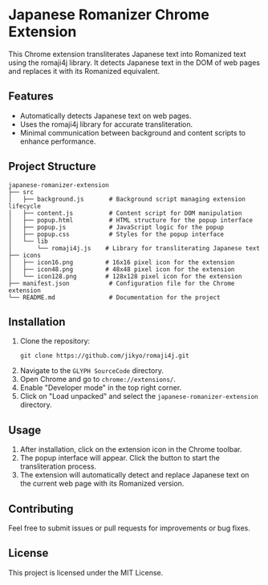 # Japanese Romanizer Chrome Extension

This Chrome extension transliterates Japanese text into Romanized text using the romaji4j library. It detects Japanese text in the DOM of web pages and replaces it with its Romanized equivalent.

## Features

- Automatically detects Japanese text on web pages.
- Uses the romaji4j library for accurate transliteration.
- Minimal communication between background and content scripts to enhance performance.

## Project Structure

```
japanese-romanizer-extension
├── src
│   ├── background.js       # Background script managing extension lifecycle
│   ├── content.js          # Content script for DOM manipulation
│   ├── popup.html          # HTML structure for the popup interface
│   ├── popup.js            # JavaScript logic for the popup
│   ├── popup.css           # Styles for the popup interface
│   └── lib
│       └── romaji4j.js    # Library for transliterating Japanese text
├── icons
│   ├── icon16.png         # 16x16 pixel icon for the extension
│   ├── icon48.png         # 48x48 pixel icon for the extension
│   └── icon128.png        # 128x128 pixel icon for the extension
├── manifest.json           # Configuration file for the Chrome extension
└── README.md               # Documentation for the project
```

## Installation

1. Clone the repository:
   ```
   git clone https://github.com/jikyo/romaji4j.git
   ```
2. Navigate to the `GLYPH SourceCode` directory.
3. Open Chrome and go to `chrome://extensions/`.
4. Enable "Developer mode" in the top right corner.
5. Click on "Load unpacked" and select the `japanese-romanizer-extension` directory.

## Usage

1. After installation, click on the extension icon in the Chrome toolbar.
2. The popup interface will appear. Click the button to start the transliteration process.
3. The extension will automatically detect and replace Japanese text on the current web page with its Romanized version.

## Contributing

Feel free to submit issues or pull requests for improvements or bug fixes. 

## License

This project is licensed under the MIT License.
